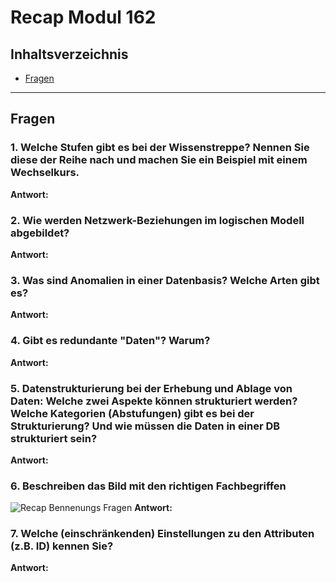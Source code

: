 # Recap Modul 162

## Inhaltsverzeichnis

* [Fragen](#fragen)

--- 

## Fragen

### 1. Welche Stufen gibt es bei der Wissenstreppe? Nennen Sie diese der Reihe nach und machen Sie ein Beispiel mit einem Wechselkurs.
**Antwort:** 


### 2. Wie werden Netzwerk-Beziehungen im logischen Modell abgebildet?
**Antwort:** 

### 3. Was sind Anomalien in einer Datenbasis? Welche Arten gibt es?
**Antwort:** 


### 4. Gibt es redundante "Daten"? Warum?
**Antwort:** 


### 5. Datenstrukturierung bei der Erhebung und Ablage von Daten:  Welche zwei Aspekte können strukturiert werden?  Welche Kategorien (Abstufungen) gibt es bei der Strukturierung?  Und wie müssen die Daten in einer DB strukturiert sein?
**Antwort:** 


### 6. Beschreiben das Bild mit den richtigen Fachbegriffen
![Recap Bennenungs Fragen](c:\Users\lukag\Documents\GitHub\TBZ_m164_PortFolio_Luk_Gru\03-resourcen\01-bilder\recap-bennenungs-fraga.png)
**Antwort:** 


### 7. Welche (einschränkenden) Einstellungen zu den Attributen (z.B. ID) kennen Sie?
**Antwort:** 
